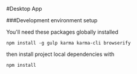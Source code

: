 #Desktop App

###Development environment setup

You'll need these packages globally installed 

```
npm install -g gulp karma karma-cli browserify
```

then install project local dependencies with 

```
npm install
```